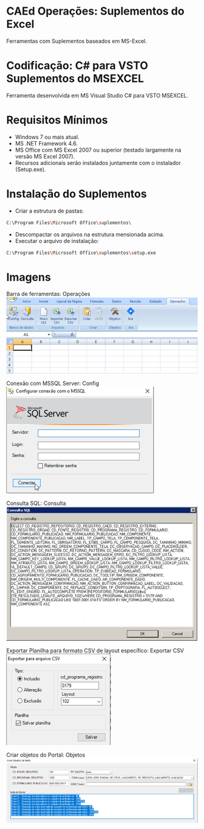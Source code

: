 # CAEd Operações: Suplementos do Excel
Ferramentas com Suplementos baseados em MS-Excel.

# Codificação: C# para VSTO Suplementos do MSEXCEL
Ferramenta desenvolvida em MS Visual Studio C# para VSTO MSEXCEL.

# Requisitos Mínimos
- Windows 7 ou mais atual.
- MS .NET Framework 4.6.
- MS Office com MS Excel 2007 ou superior (testado largamente na versão MS Excel 2007).
- Recursos adicionais serão instalados juntamente com o instalador (Setup.exe).

# Instalação do Suplementos
- Criar a estrutura de pastas: 
```sh
C:\Program Files\Microsoft Office\suplementos\
```
- Descompactar os arquivos na estrutura mensionada acima.
- Executar o arquivo de instalação:
```sh
C:\Program Files\Microsoft Office\suplementos\setup.exe
```
# Imagens

Barra de ferramentas: Operações
![image9.png](https://github.com/difusao/Binary/blob/master/CAEd/Suplementos/Operacoes/images/img1.png)

Conexão com MSSQL Server: Config
![image9.png](https://github.com/difusao/Binary/blob/master/CAEd/Suplementos/Operacoes/images/img2.png)

Consulta SQL: Consulta
![image9.png](https://github.com/difusao/Binary/blob/master/CAEd/Suplementos/Operacoes/images/img3.png)

Exportar Planilha para formato CSV de layout específico: Exportar CSV
![image9.png](https://github.com/difusao/Binary/blob/master/CAEd/Suplementos/Operacoes/images/img4.png)

Criar objetos do Portal: Objetos
![image9.png](https://github.com/difusao/Binary/blob/master/CAEd/Suplementos/Operacoes/images/img5.png)